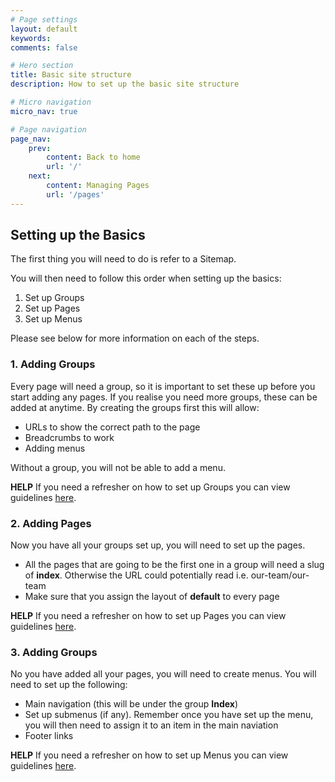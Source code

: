 ```yaml
---
# Page settings
layout: default
keywords:
comments: false

# Hero section
title: Basic site structure
description: How to set up the basic site structure

# Micro navigation
micro_nav: true

# Page navigation
page_nav:
    prev:
        content: Back to home
        url: '/'
    next:
        content: Managing Pages
        url: '/pages'
---
```

<h2 id="structure-section1">Setting up the Basics</h2>
<p>The first thing you will need to do is refer to a Sitemap.</p>
<p>You will then need to follow this order when setting up the basics:</p>
<ol>
    <li>Set up Groups</li>
    <li>Set up Pages</li>
    <li>Set up Menus</li>
</ol>
<p>Please see below for more information on each of the steps.</p>

<h3 id="page-subsection">1. Adding Groups</h3>
<p>Every page will need a group, so it is important to set these up before you start adding any pages. If you realise you need more groups, these can be added at anytime. By creating the groups first this will allow:
<ul>
    <li>URLs to show the correct path to the page</li>
    <li>Breadcrumbs to work</li>
    <li>Adding menus</li>
</ul>
<p>Without a group, you will not be able to add a menu.</p>

<div class="callout callout--danger">
    <p><strong>HELP</strong> If you need a refresher on how to set up Groups you can view guidelines <a href="/groups">here</a>.</p>
</div>

<h3 id="page-subsection1">2. Adding Pages</h3>
<p>Now you have all your groups set up, you will need to set up the pages.</p>
<ul>
    <li>All the pages that are going to be the first one in a group will need a slug of <strong>index</strong>. Otherwise the URL could potentially read i.e. our-team/our-team </li>
    <li>Make sure that you assign the layout of <strong>default</strong> to every page</li>
</ul>

<div class="callout callout--danger">
    <p><strong>HELP</strong> If you need a refresher on how to set up Pages you can view guidelines <a href="/pages">here</a>.</p>
</div>

<h3 id="page-subsection2">3. Adding Groups</h3>
<p>No you have added all your pages, you will need to create menus. You will need to set up the following:</p>
<ul>
    <li>Main navigation (this will be under the group <strong>Index</strong>)</li>
    <li>Set up submenus (if any). Remember once you have set up the menu, you will then need to assign it to an item in the main naviation</li>
    <li>Footer links</li>
</ul>

<div class="callout callout--danger">
    <p><strong>HELP</strong> If you need a refresher on how to set up Menus you can view guidelines <a href="/menus">here</a>.</p>
</div>






